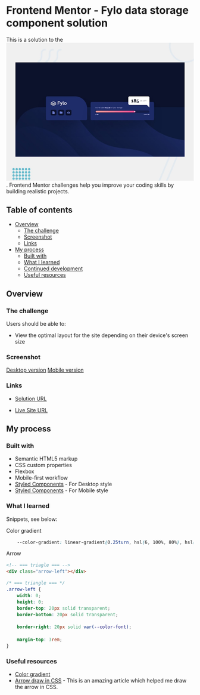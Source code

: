 # Frontend Mentor - Fylo data storage component solution

This is a solution to the ![Fylo data storage component challenge on Frontend Mentor](./design/desktop-preview.jpg). Frontend Mentor challenges help you improve your coding skills by building realistic projects. 

## Table of contents

- [Overview](#overview)
  - [The challenge](#the-challenge)
  - [Screenshot](#screenshot)
  - [Links](#links)
- [My process](#my-process)
  - [Built with](#built-with)
  - [What I learned](#what-i-learned)
  - [Continued development](#continued-development)
  - [Useful resources](#useful-resources)

## Overview

### The challenge

Users should be able to:

- View the optimal layout for the site depending on their device's screen size

### Screenshot

[Desktop version](./design/desktop-design.jpg)
[Mobile version](./design/mobile-design.jpg)

### Links

- [Solution URL](https://github.com/TMraz/Fylo-data-storage-component.github.io)

- [Live Site URL](https://tmraz.github.io/Fylo-data-storage-component.github.io/)

## My process

### Built with

- Semantic HTML5 markup
- CSS custom properties
- Flexbox
- Mobile-first workflow
- [Styled Components](./css/main.css) - For Desktop style
- [Styled Components](./css/mobile.css) - For Mobile style

### What I learned

Snippets, see below:

Color gradient

```css
    --color-gradient: linear-gradient(0.25turn, hsl(6, 100%, 80%), hsl(335, 100%, 65%));

```

Arrow

```html
<!-- === triagle === -->
<div class="arrow-left"></div>
```

```css
/* === triangle === */  
.arrow-left {
    width: 0; 
    height: 0; 
    border-top: 20px solid transparent;
    border-bottom: 20px solid transparent; 

    border-right: 20px solid var(--color-font); 

    margin-top: 3rem;
}

```

### Useful resources

- [Color gradient](https://developer.mozilla.org/en-US/docs/Web/CSS/gradient/linear-gradient())
- [Arrow draw in CSS](https://css-tricks.com/snippets/css/css-triangle/) - This is an amazing article which helped me draw the arrow in CSS.
